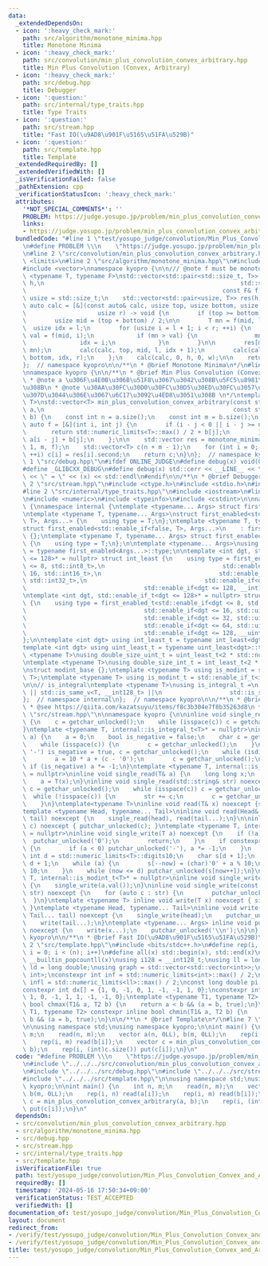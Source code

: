 ```yaml
---
data:
  _extendedDependsOn:
  - icon: ':heavy_check_mark:'
    path: src/algorithm/monotone_minima.hpp
    title: Monotone Minima
  - icon: ':heavy_check_mark:'
    path: src/convolution/min_plus_convolution_convex_arbitrary.hpp
    title: Min Plus Convolution (Convex, Arbitrary)
  - icon: ':heavy_check_mark:'
    path: src/debug.hpp
    title: Debugger
  - icon: ':question:'
    path: src/internal/type_traits.hpp
    title: Type Traits
  - icon: ':question:'
    path: src/stream.hpp
    title: "Fast IO(\u9AD8\u901F\u5165\u51FA\u529B)"
  - icon: ':question:'
    path: src/template.hpp
    title: Template
  _extendedRequiredBy: []
  _extendedVerifiedWith: []
  _isVerificationFailed: false
  _pathExtension: cpp
  _verificationStatusIcon: ':heavy_check_mark:'
  attributes:
    '*NOT_SPECIAL_COMMENTS*': ''
    PROBLEM: https://judge.yosupo.jp/problem/min_plus_convolution_convex_arbitrary
    links:
    - https://judge.yosupo.jp/problem/min_plus_convolution_convex_arbitrary
  bundledCode: "#line 1 \"test/yosupo_judge/convolution/Min_Plus_Convolution_Convex_and_Arbitrary.test.cpp\"\
    \n#define PROBLEM \\\n    \"https://judge.yosupo.jp/problem/min_plus_convolution_convex_arbitrary\"\
    \n#line 2 \"src/convolution/min_plus_convolution_convex_arbitrary.hpp\"\n#include\
    \ <limits>\n#line 2 \"src/algorithm/monotone_minima.hpp\"\n#include <utility>\n\
    #include <vector>\nnamespace kyopro {\n\n/// @note f must be monotone\ntemplate\
    \ <typename T, typename F>\nstd::vector<std::pair<std::size_t, T>> monotone_minima(std::size_t\
    \ h,\n                                                       std::size_t w,\n\
    \                                                       const F& f) {\n    using\
    \ usize = std::size_t;\n    std::vector<std::pair<usize, T>> res(h);\n\n    const\
    \ auto calc = [&](const auto& calc, usize top, usize bottom, usize l,\n      \
    \                    usize r) -> void {\n        if (top >= bottom) return;\n\n\
    \        usize mid = (top + bottom) / 2;\n\n        T mn = f(mid, l);\n      \
    \  usize idx = l;\n        for (usize i = l + 1; i < r; ++i) {\n            T\
    \ val = f(mid, i);\n            if (mn > val) {\n                mn = val;\n \
    \               idx = i;\n            }\n        }\n\n        res[mid] = std::pair(idx,\
    \ mn);\n        calc(calc, top, mid, l, idx + 1);\n        calc(calc, mid + 1,\
    \ bottom, idx, r);\n    };\n    calc(calc, 0, h, 0, w);\n\n    return res;\n}\n\
    };  // namespace kyopro\n\n/**\n * @brief Monotone Minima\n*/\n#line 4 \"src/convolution/min_plus_convolution_convex_arbitrary.hpp\"\
    \nnamespace kyopro {\n\n/**\n * @brief Min Plus Convolution (Convex, Arbitrary)\n\
    \ * @note a \u306F\u4E0B\u306B\u51F8\u3067\u3042\u308B\u5FC5\u8981\u304C\u3042\
    \u308B\n * @note \u30AA\u30FC\u30D0\u30FC\u30D5\u30ED\u30FC\u3057\u304C\u3061\u3063\
    \u307D\u3044\u306E\u3067\u6C17\u3092\u4ED8\u3051\u308B \n*/\ntemplate <typename\
    \ T>\nstd::vector<T> min_plus_convolution_convex_arbitrary(const std::vector<T>&\
    \ a,\n                                                     const std::vector<T>&\
    \ b) {\n    const int n = a.size();\n    const int m = b.size();\n    \n    const\
    \ auto f = [&](int i, int j) {\n        if (i - j < 0 || i - j >= n) {\n     \
    \       return std::numeric_limits<T>::max() / 2 + b[j];\n        }\n        return\
    \ a[i - j] + b[j];\n    };\n\n    std::vector res = monotone_minima<T>(n + m -\
    \ 1, m, f);\n    std::vector<T> c(n + m - 1);\n    for (int i = 0; i < (int)c.size();\
    \ ++i) c[i] = res[i].second;\n    return c;\n}\n};  // namespace kyopro\n#line\
    \ 1 \"src/debug.hpp\"\n#ifdef ONLINE_JUDGE\n#define debug(x) void(0)\n#else\n\
    #define _GLIBCXX_DEBUG\n#define debug(x) std::cerr << __LINE__ << \" : \" << #x\
    \ << \" = \" << (x) << std::endl\n#endif\n\n/**\n * @brief Debugger\n*/\n#line\
    \ 2 \"src/stream.hpp\"\n#include <ctype.h>\n#include <stdio.h>\n#include <string>\n\
    #line 2 \"src/internal/type_traits.hpp\"\n#include <iostream>\n#line 4 \"src/internal/type_traits.hpp\"\
    \n#include <numeric>\n#include <typeinfo>\n#include <cstdint>\n\nnamespace kyopro\
    \ {\nnamespace internal {\ntemplate <typename... Args> struct first_enabled {};\n\
    \ntemplate <typename T, typename... Args>\nstruct first_enabled<std::enable_if<true,\
    \ T>, Args...> {\n    using type = T;\n};\ntemplate <typename T, typename... Args>\n\
    struct first_enabled<std::enable_if<false, T>, Args...>\n    : first_enabled<Args...>\
    \ {};\ntemplate <typename T, typename... Args> struct first_enabled<T, Args...>\
    \ {\n    using type = T;\n};\n\ntemplate <typename... Args>\nusing first_enabled_t\
    \ = typename first_enabled<Args...>::type;\n\ntemplate <int dgt, std::enable_if_t<dgt\
    \ <= 128>* = nullptr> struct int_least {\n    using type = first_enabled_t<std::enable_if<dgt\
    \ <= 8, std::int8_t>,\n                                 std::enable_if<dgt <=\
    \ 16, std::int16_t>,\n                                 std::enable_if<dgt <= 32,\
    \ std::int32_t>,\n                                 std::enable_if<dgt <= 64, std::int64_t>,\n\
    \                                 std::enable_if<dgt <= 128, __int128_t>>;\n};\n\
    \ntemplate <int dgt, std::enable_if_t<dgt <= 128>* = nullptr> struct uint_least\
    \ {\n    using type = first_enabled_t<std::enable_if<dgt <= 8, std::uint8_t>,\n\
    \                                 std::enable_if<dgt <= 16, std::uint16_t>,\n\
    \                                 std::enable_if<dgt <= 32, std::uint32_t>,\n\
    \                                 std::enable_if<dgt <= 64, std::uint64_t>,\n\
    \                                 std::enable_if<dgt <= 128, __uint128_t>>;\n\
    };\n\ntemplate <int dgt> using int_least_t = typename int_least<dgt>::type;\n\
    template <int dgt> using uint_least_t = typename uint_least<dgt>::type;\n\ntemplate\
    \ <typename T>\nusing double_size_uint_t = uint_least_t<2 * std::numeric_limits<T>::digits>;\n\
    \ntemplate <typename T>\nusing double_size_int_t = int_least_t<2 * std::numeric_limits<T>::digits>;\n\
    \nstruct modint_base {};\ntemplate <typename T> using is_modint = std::is_base_of<modint_base,\
    \ T>;\ntemplate <typename T> using is_modint_t = std::enable_if_t<is_modint<T>::value>;\n\
    \n\n// is_integral\ntemplate <typename T>\nusing is_integral_t =\n    std::enable_if_t<std::is_integral_v<T>\
    \ || std::is_same_v<T, __int128_t> ||\n                   std::is_same_v<T, __uint128_t>>;\n\
    };  // namespace internal\n};  // namespace kyopro\n\n/**\n * @brief Type Traits\n\
    \ * @see https://qiita.com/kazatsuyu/items/f8c3b304e7f8b35263d8\n */\n#line 6\
    \ \"src/stream.hpp\"\n\nnamespace kyopro {\n\ninline void single_read(char& c)\
    \ {\n    c = getchar_unlocked();\n    while (isspace(c)) c = getchar_unlocked();\n\
    }\ntemplate <typename T, internal::is_integral_t<T>* = nullptr>\ninline void single_read(T&\
    \ a) {\n    a = 0;\n    bool is_negative = false;\n    char c = getchar_unlocked();\n\
    \    while (isspace(c)) {\n        c = getchar_unlocked();\n    }\n    if (c ==\
    \ '-') is_negative = true, c = getchar_unlocked();\n    while (isdigit(c)) {\n\
    \        a = 10 * a + (c - '0');\n        c = getchar_unlocked();\n    }\n   \
    \ if (is_negative) a *= -1;\n}\ntemplate <typename T, internal::is_modint_t<T>*\
    \ = nullptr>\ninline void single_read(T& a) {\n    long long x;\n    single_read(x);\n\
    \    a = T(x);\n}\ninline void single_read(std::string& str) noexcept {\n    char\
    \ c = getchar_unlocked();\n    while (isspace(c)) c = getchar_unlocked();\n  \
    \  while (!isspace(c)) {\n        str += c;\n        c = getchar_unlocked();\n\
    \    }\n}\ntemplate<typename T>\ninline void read(T& x) noexcept {single_read(x);}\n\
    template <typename Head, typename... Tail>\ninline void read(Head& head, Tail&...\
    \ tail) noexcept {\n    single_read(head), read(tail...);\n}\n\ninline void single_write(char\
    \ c) noexcept { putchar_unlocked(c); }\ntemplate <typename T, internal::is_integral_t<T>*\
    \ = nullptr>\ninline void single_write(T a) noexcept {\n    if (!a) {\n      \
    \  putchar_unlocked('0');\n        return;\n    }\n    if constexpr (std::is_signed_v<T>)\
    \ {\n        if (a < 0) putchar_unlocked('-'), a *= -1;\n    }\n    constexpr\
    \ int d = std::numeric_limits<T>::digits10;\n    char s[d + 1];\n    int now =\
    \ d + 1;\n    while (a) {\n        s[--now] = (char)'0' + a % 10;\n        a /=\
    \ 10;\n    }\n    while (now <= d) putchar_unlocked(s[now++]);\n}\ntemplate <typename\
    \ T, internal::is_modint_t<T>* = nullptr>\ninline void single_write(T a) noexcept\
    \ {\n    single_write(a.val());\n}\ninline void single_write(const std::string&\
    \ str) noexcept {\n    for (auto c : str) {\n        putchar_unlocked(c);\n  \
    \  }\n}\ntemplate <typename T> inline void write(T x) noexcept { single_write(x);\
    \ }\ntemplate <typename Head, typename... Tail>\ninline void write(Head head,\
    \ Tail... tail) noexcept {\n    single_write(head);\n    putchar_unlocked(' ');\n\
    \    write(tail...);\n}\ntemplate <typename... Args> inline void put(Args... x)\
    \ noexcept {\n    write(x...);\n    putchar_unlocked('\\n');\n}\n};  // namespace\
    \ kyopro\n\n/**\n * @brief Fast IO(\u9AD8\u901F\u5165\u51FA\u529B)\n */\n#line\
    \ 2 \"src/template.hpp\"\n#include <bits/stdc++.h>\n#define rep(i, n) for (int\
    \ i = 0; i < (n); i++)\n#define all(x) std::begin(x), std::end(x)\n#define popcount(x)\
    \ __builtin_popcountll(x)\nusing i128 = __int128_t;\nusing ll = long long;\nusing\
    \ ld = long double;\nusing graph = std::vector<std::vector<int>>;\nusing P = std::pair<int,\
    \ int>;\nconstexpr int inf = std::numeric_limits<int>::max() / 2;\nconstexpr ll\
    \ infl = std::numeric_limits<ll>::max() / 2;\nconst long double pi = acosl(-1);\n\
    constexpr int dx[] = {1, 0, -1, 0, 1, -1, -1, 1, 0};\nconstexpr int dy[] = {0,\
    \ 1, 0, -1, 1, 1, -1, -1, 0};\ntemplate <typename T1, typename T2> constexpr inline\
    \ bool chmax(T1& a, T2 b) {\n    return a < b && (a = b, true);\n}\ntemplate <typename\
    \ T1, typename T2> constexpr inline bool chmin(T1& a, T2 b) {\n    return a >\
    \ b && (a = b, true);\n}\n\n/**\n * @brief Template\n*/\n#line 7 \"test/yosupo_judge/convolution/Min_Plus_Convolution_Convex_and_Arbitrary.test.cpp\"\
    \n\nusing namespace std;\nusing namespace kyopro;\n\nint main() {\n    int n,\
    \ m;\n    read(n, m);\n    vector a(n, 0LL), b(m, 0LL);\n    rep(i, n) read(a[i]);\n\
    \    rep(i, m) read(b[i]);\n    vector c = min_plus_convolution_convex_arbitrary(a,\
    \ b);\n    rep(i, (int)c.size()) put(c[i]);\n}\n"
  code: "#define PROBLEM \\\n    \"https://judge.yosupo.jp/problem/min_plus_convolution_convex_arbitrary\"\
    \n#include \"../../../src/convolution/min_plus_convolution_convex_arbitrary.hpp\"\
    \n#include \"../../../src/debug.hpp\"\n#include \"../../../src/stream.hpp\"\n\
    #include \"../../../src/template.hpp\"\n\nusing namespace std;\nusing namespace\
    \ kyopro;\n\nint main() {\n    int n, m;\n    read(n, m);\n    vector a(n, 0LL),\
    \ b(m, 0LL);\n    rep(i, n) read(a[i]);\n    rep(i, m) read(b[i]);\n    vector\
    \ c = min_plus_convolution_convex_arbitrary(a, b);\n    rep(i, (int)c.size())\
    \ put(c[i]);\n}\n"
  dependsOn:
  - src/convolution/min_plus_convolution_convex_arbitrary.hpp
  - src/algorithm/monotone_minima.hpp
  - src/debug.hpp
  - src/stream.hpp
  - src/internal/type_traits.hpp
  - src/template.hpp
  isVerificationFile: true
  path: test/yosupo_judge/convolution/Min_Plus_Convolution_Convex_and_Arbitrary.test.cpp
  requiredBy: []
  timestamp: '2024-05-16 17:50:34+09:00'
  verificationStatus: TEST_ACCEPTED
  verifiedWith: []
documentation_of: test/yosupo_judge/convolution/Min_Plus_Convolution_Convex_and_Arbitrary.test.cpp
layout: document
redirect_from:
- /verify/test/yosupo_judge/convolution/Min_Plus_Convolution_Convex_and_Arbitrary.test.cpp
- /verify/test/yosupo_judge/convolution/Min_Plus_Convolution_Convex_and_Arbitrary.test.cpp.html
title: test/yosupo_judge/convolution/Min_Plus_Convolution_Convex_and_Arbitrary.test.cpp
---
```

